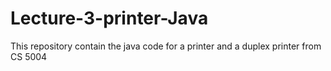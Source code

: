 # Lecture-3-printer-Java
This repository contain the java code for a printer and a duplex printer from CS 5004
